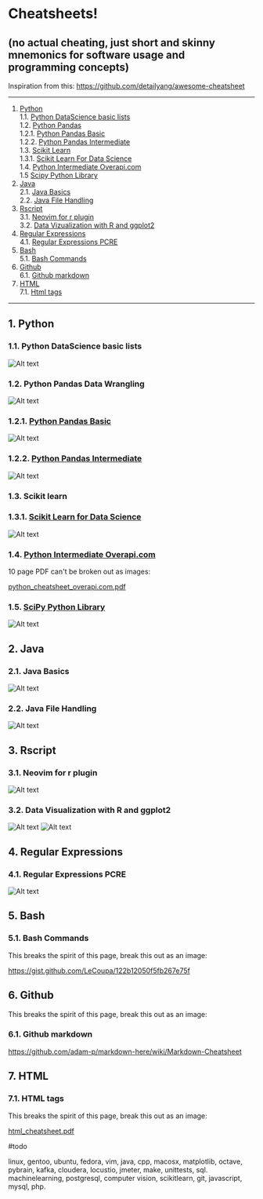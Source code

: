 # Cheatsheets!  

## (no actual cheating, just short and skinny mnemonics for software usage and programming concepts)

Inspiration from this: https://github.com/detailyang/awesome-cheatsheet


- - -
1. [Python](#python)  
1.1. [Python DataScience basic lists](#python_data_science_basic_lists)  
1.2. [Python Pandas](#python_pandas)  
1.2.1. [Python Pandas Basic](#python_pandas_basic)  
1.2.2. [Python Pandas Intermediate](#python_pandas_intermediate)  
1.3. [Scikit Learn](#scikitlearn)  
1.3.1. [Scikit Learn For Data Science](#scikitlearn_for_data_science)  
1.4. [Python Intermediate Overapi.com](#python_intermediate_overapi)  
1.5  [Scipy Python Library](#scipy_library)  
2. [Java](#java)  
2.1. [Java Basics](#java_basics)  
2.2. [Java File Handling](#java_file_handling)  
3. [Rscript](#rscript)  
3.1. [Neovim for r plugin](#neovim_for_r_plugin)  
3.2. [Data Vizualization with R and ggplot2](#data_viz_r_and_ggplot2)  
4. [Regular Expressions](#regular_expressions)  
4.1. [Regular Expressions PCRE](#regular_expressions_pcre)  
5. [Bash](#bash)  
5.1. [Bash Commands](#bash_commands)  
6. [Github](#github)  
6.1. [Github markdown](#github_markdown)  
7. [HTML](#html)  
7.1. [Html tags](#html_tags)  


- - -

<a name="python"></a>
## 1\.  Python

<a name="python_data_science_basic_lists"></a>
### 1.1\. Python DataScience basic lists
![Alt text](./python_data_science_cheatsheet.png?raw=true "")


<a name="python_pandas"></a>
### 1.2\. Python Pandas Data Wrangling
![Alt text](./python_pandas_cheatsheet.png?raw=true "")

<a name="python_pandas_basic_intermediate"></a>
### 1.2.1. [Python Pandas Basic](#python_pandas_basic)  
![Alt text](./python_pandas_basic.png?raw=true "")

<a name="python_pandas_intermediate"></a>
### 1.2.2. [Python Pandas Intermediate](#python_pandas_intermediate)  
![Alt text](./python_pandas_intermediate.png?raw=true "")

<a name="scikitlearn"></a>
### 1.3\. Scikit learn

<a name="scikitlearn"></a>
### 1.3.1. [Scikit Learn for Data Science](#scikitlearn_for_data_science)  
![Alt text](./scikit-learn_cheatsheet01.png?raw=true "")


<a name="python_intermediate_overapi"></a>
### 1.4. [Python Intermediate Overapi.com](#python_intermediate_overapi)  

10 page PDF can't be broken out as images:

<a href="./python_cheatsheet_overapi.com.pdf">python_cheatsheet_overapi.com.pdf</a>

<a name="scipy_library"></a>
### 1.5. [SciPy Python Library](#scipy_library)  
![Alt text](./scipy_cheatsheet01.png?raw=true "")


<a name="java"></a>
## 2\. Java

<a name="java_basics"></a>
### 2.1\. Java Basics
![Alt text](./java_cheatsheet01.png?raw=true "")
<a name="java_file_handling"></a>

### 2.2\. Java File Handling
![Alt text](./java_file_handling_cheatsheet.png?raw=true "")



<a name="rscript"></a>
## 3\. Rscript

<a name="neovim_for_r_plugin"></a>
### 3.1\. Neovim for r plugin
![Alt text](./neovim_for_r_plugin_code_cheatsheet.png?raw=true "")

<a name="data_viz_r_and_ggplot2"></a>
### 3.2\. Data Visualization with R and ggplot2
![Alt text](data_viz_r_and_ggplot2_part1.png/?raw=true "")
![Alt text](data_viz_r_and_ggplot2_part2.png/?raw=true "")



<a name="regular_expressions"></a>
## 4\. Regular Expressions

<a name="neovim_for_r_plugin"></a>
### 4.1\. Regular Expressions PCRE
![Alt text](./regular_expressions_cheatsheet.png?raw=true "")




<a name="bash"></a>
## 5\. Bash

<a name="bash_commands"></a>
### 5.1\. Bash Commands

This breaks the spirit of this page, break this out as an image:

<a href="https://gist.github.com/LeCoupa/122b12050f5fb267e75f">https://gist.github.com/LeCoupa/122b12050f5fb267e75f</a>

<a name="github"></a>
## 6\. Github

This breaks the spirit of this page, break this out as an image:

<a name="github_markdown"></a>
### 6.1\. Github markdown 

<a href="https://github.com/adam-p/markdown-here/wiki/Markdown-Cheatsheet">https://github.com/adam-p/markdown-here/wiki/Markdown-Cheatsheet</a><br>



<a name="html"></a>
## 7\. HTML

<a name="html_tags"></a>
### 7.1\. HTML tags

This breaks the spirit of this page, break this out as an image:

<a href="./html_cheatsheet.pdf">html_cheatsheet.pdf</a>



#todo

linux, gentoo, ubuntu, fedora, vim, java, cpp, macosx, matplotlib, octave, pybrain, kafka, cloudera, locustio, jmeter, make, unittests, sql. machinelearning, postgresql, computer vision, scikitlearn, git, javascript, mysql, php.

